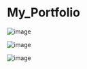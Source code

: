 # My_Portfolio

![image](https://github.com/yordantankov/My_Portfolio/assets/94921040/9d6ac738-29e4-4774-82d8-508b87412957)


![image](https://github.com/yordantankov/My_Portfolio/assets/94921040/ee184d1b-ff8d-41ce-a512-c02f81489edd)


![image](https://github.com/yordantankov/My_Portfolio/assets/94921040/bf67ed1e-5624-4922-9d00-bf0eec63f9ab)


